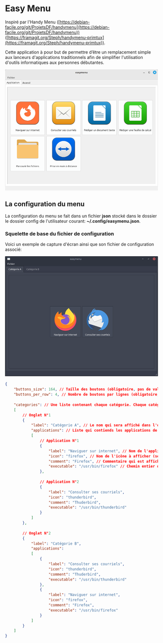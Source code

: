 # Easy Menu

Inspiré par l'Handy Menu ([https://debian-facile.org/git/ProjetsDF/handymenu](https://debian-facile.org/git/ProjetsDF/handymenu)) ([https://framagit.org/Steph/handymenu-primtux](https://framagit.org/Steph/handymenu-primtux)).

Cette application à pour but de permettre d’être un remplacement simple aux lanceurs d'applications traditionnels afin de simplifier l'utilisation d'outils informatiques aux personnes débutantes.

![](docs/imgs/2024-06-07-12-15-04.png)

## La configuration du menu

La configuration du menu se fait dans un fichier **json** stocké dans le dossier le dossier config de l'utilisateur courant: **~/.config/easymenu.json**.

### Squelette de base du fichier de configuration

Voici un exemple de capture d'écran ainsi que son fichier de configuration associé:

![](docs/imgs/exemple.png)

```json
{
    "buttons_size": 164, // Taille des boutons (obligatoire, pas de valeur par défaut)
    "buttons_per_row": 4, // Nombre de boutons par lignes (obligatoire, pas de valeur par défaut)

    "categories": // Une liste contenant chaque catégorie. Chaque catégorie s'affiche dans un onglet différent
    [
        // Onglet N°1
        {
            "label": "Catégorie A", // Le nom qui sera affiché dans l'onglet (obligatoire, pas de valeur par défaut)
            "applications": // Liste qui contiends les applications de chaque catégorie (obligatoire)
            [
         		// Application N°1
                {
                    "label": "Naviguer sur internet", // Nom de l'application (obligatoire)
                    "icon": "firefox", // Nom de l'icône à afficher (se base directement sur le thême QT utilisé) (optionnel mais recommandé)
                    "comment": "Firefox", // Commentaire qui est affiché quand on passage la souris sur bouton (optionnel)
                    "executable": "/usr/bin/firefox" // Chemin entier de l'exécutable à lancer (obligatoire)
                },

				// Application N°2
                {
                    "label": "Consulter ses courriels",
                    "icon": "thunderbird",
                    "comment": "Thuderbird",
                    "executable": "/usr/bin/thunderbird"
                }
            ]
        },

        // Onglet N°2
        {
            "label": "Catégorie B",
            "applications":
            [
            	{
                    "label": "Consulter ses courriels",
                    "icon": "thunderbird",
                    "comment": "Thuderbird",
                    "executable": "/usr/bin/thunderbird"
                },
          		{
                    "label": "Naviguer sur internet",
                    "icon": "firefox",
                    "comment": "Firefox",
                    "executable": "/usr/bin/firefox"
                }
            ]
        }
    ]
}
```

